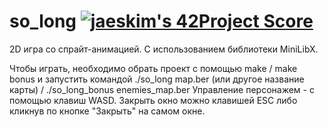 # so_long [![jaeskim's 42Project Score](https://badge42.herokuapp.com/api/project/hmeriann/so_long)](https://github.com/JaeSeoKim/badge42)
2D игра со спрайт-анимацией. С использованием библиотеки MiniLibX.

Чтобы играть, необходимо обрать проект с помощью make / make bonus и запустить командой ./so_long map.ber (или другое название карты) / ./so_long_bonus enemies_map.ber
Управление персонажем - с помощью клавиш WASD. Закрыть окно можно клавишей ESC либо кликнув по кнопке "Закрыть" на самом окне.
